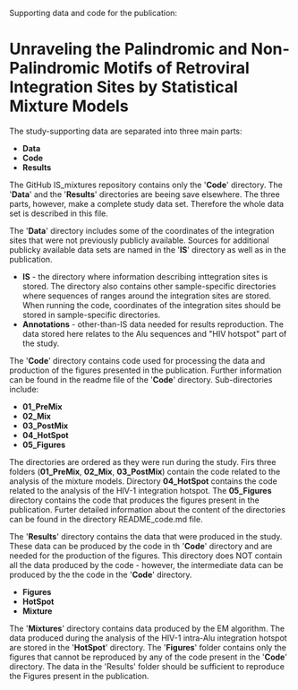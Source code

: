 Supporting data and code for the publication:
# Unraveling the Palindromic and Non-Palindromic Motifs of Retroviral Integration Sites by Statistical Mixture Models

The study-supporting data are separated into three main parts:
- **Data**
- **Code**
- **Results**

The GitHub IS_mixtures repository contains only the '**Code**' directory. The '**Data**' and the '**Results**' directories are beeing save elsewhere. The three parts, however, make a complete study data set. Therefore the whole data set is described in this file.

The '**Data**' directory includes some of the coordinates of the integration sites that were not previously publicly available. Sources for additional publicky available data sets are named in the '**IS**' directory as well as in the publication.
  - **IS** - the directory where information describing inttegration sites is stored. The directory also contains other sample-specific directories where sequences of ranges around the integration sites are stored. When running the code, coordinates of the integration sites should be stored in sample-specific directories.
  - **Annotations** - other-than-IS data needed for results reproduction. The data stored here relates to the Alu sequences and "HIV hotspot" part of the study.

The '**Code**' directory contains code used for processing the data and production of the figures presented in the publication. Further information can be found in the readme file of the '**Code**' directory. Sub-directories include:
  - **01_PreMix**
  - **02_Mix**
  - **03_PostMix**
  - **04_HotSpot**
  - **05_Figures**
  
The directories are ordered as they were run during the study. Firs three folders (**01_PreMix**, **02_Mix**, **03_PostMix**) contain the code related to the analysis of the mixture models. Directory **04_HotSpot** contains the code related to the analysis of the HIV-1 integration hotspot. The **05_Figures** directory contains the code that produces the figures present in the publication. Furter detailed information about the content of the directories can be found in the directory README_code.md file.

The '**Results**' directory contains the data that were produced in the study. These data can be produced by the code in th '**Code**' directory and are needed for the production of the figures. This directory does NOT contain all the data produced by the code - however, the intermediate data can be produced by the the code in the '**Code**' directory. 
  - **Figures**
  - **HotSpot**
  - **Mixture**

The '**Mixtures**' directory contains data produced by the EM algorithm. The data produced during the analysis of the HIV-1 intra-Alu integration hotspot are stored in the '**HotSpot**' directory. The '**Figures**' folder contains only the figures that cannot be reproduced by any of the code present in the '**Code**' directory. The data in the 'Results' folder should be sufficient to reproduce the Figures present in the publication.
